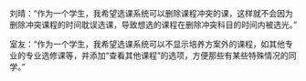 刘晴：“作为一个学生，我希望选课系统可以删除课程冲突的课，这样就不会因为删除冲突课程的时间耽误选课，导致想选的课程在删除冲突科目的时间内被选光。”

室友：“作为一个学生，我希望选课系统可以不显示培养方案外的课程，如其他专业的专业选修课等，并添加“查看其他课程”的选项，方便那些有某些特殊情况的同学。”

